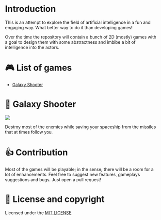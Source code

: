 # Introduction
 
This is an attempt to explore the field of artificial intelligence in a fun and engaging way. What better way to do it than developing games!
 
Over the time the repository will contain a bunch of 2D (mostly) games with a goal to design them with some abstractness and  imbibe a bit of intelligence into the actors.
 
 
# :video_game: List of games
 
* [Galaxy Shooter](#-galaxy-shooter)
 
 
# :space_invader: Galaxy Shooter
 
![](./galaxy-shooter/assets/galaxy-shooter.gif)
 
Destroy most of the enemies while saving your spaceship from the missiles that at times follow you.
 
# :thumbsup: Contribution
 
Most of the games will be playable; in the sense, there will be a room for a lot of enhancements. Feel free to suggest new features, gameplays suggestions and bugs. Just open a pull request!
 
# :page_facing_up: License and copyright
 
Licensed under the [MIT LICENSE](LICENSE)